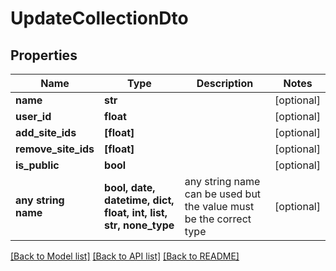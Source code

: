 # UpdateCollectionDto


## Properties
Name | Type | Description | Notes
------------ | ------------- | ------------- | -------------
**name** | **str** |  | [optional] 
**user_id** | **float** |  | [optional] 
**add_site_ids** | **[float]** |  | [optional] 
**remove_site_ids** | **[float]** |  | [optional] 
**is_public** | **bool** |  | [optional] 
**any string name** | **bool, date, datetime, dict, float, int, list, str, none_type** | any string name can be used but the value must be the correct type | [optional]

[[Back to Model list]](../README.md#documentation-for-models) [[Back to API list]](../README.md#documentation-for-api-endpoints) [[Back to README]](../README.md)


